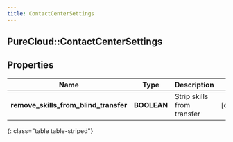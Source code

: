 ```yaml
---
title: ContactCenterSettings
---
```

## PureCloud::ContactCenterSettings

## Properties

|Name | Type | Description | Notes|
|------------ | ------------- | ------------- | -------------|
| **remove_skills_from_blind_transfer** | **BOOLEAN** | Strip skills from transfer | [optional] |
{: class="table table-striped"}


